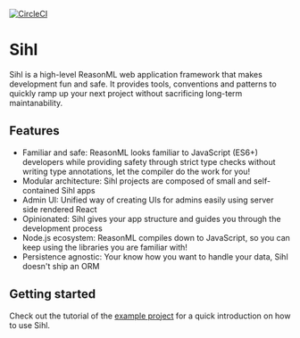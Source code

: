 [![CircleCI](https://circleci.com/gh/oxidizing/sihl.svg?style=svg&circle-token=1bd6f0745de660fcdd463dbe017a67d6c8229447)](https://circleci.com/gh/oxidizing/sihl)

# Sihl

Sihl is a high-level ReasonML web application framework that makes development fun and safe. It provides tools, conventions and patterns to quickly ramp up your next project without sacrificing long-term maintanability.

## Features

* Familiar and safe: ReasonML looks familiar to JavaScript (ES6+) developers while providing safety through strict type checks without writing type annotations, let the compiler do the work for you!
* Modular architecture: Sihl projects are composed of small and self-contained Sihl apps
* Admin UI: Unified way of creating UIs for admins easily using server side rendered React
* Opinionated: Sihl gives your app structure and guides you through the development process
* Node.js ecosystem: ReasonML compiles down to JavaScript, so you can keep using the libraries you are familiar with!
* Persistence agnostic: Your know how you want to handle your data, Sihl doesn't ship an ORM

## Getting started

Check out the tutorial of the [example project](/sihl-example-todo/) for a quick introduction on how to use Sihl.
